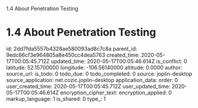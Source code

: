 1.4 About Penetration Testing

# 1.4 About Penetration Testing

id: 2dd7fda5557b4328ae580093ad8c7c8a
parent_id: 9edc66cf3e964805a8e450cc4dea5763
created_time: 2020-05-17T00:05:45.712Z
updated_time: 2020-05-17T00:05:46.614Z
is_conflict: 0
latitude: 52.15700000
longitude: -106.56140000
altitude: 0.0000
author: 
source_url: 
is_todo: 0
todo_due: 0
todo_completed: 0
source: joplin-desktop
source_application: net.cozic.joplin-desktop
application_data: 
order: 0
user_created_time: 2020-05-17T00:05:45.712Z
user_updated_time: 2020-05-17T00:05:46.614Z
encryption_cipher_text: 
encryption_applied: 0
markup_language: 1
is_shared: 0
type_: 1